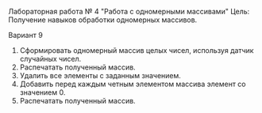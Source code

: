 Лабораторная работа № 4 "Работа с одномерными массивами"
Цель: Получение навыков обработки одномерных массивов.

Вариант 9

1) Сформировать одномерный массив целых чисел,
используя датчик случайных чисел.
2) Распечатать полученный массив.
3) Удалить все элементы с заданным значением.
4) Добавить перед каждым четным элементом массива
элемент со значением 0.
5) Распечатать полученный массив.
